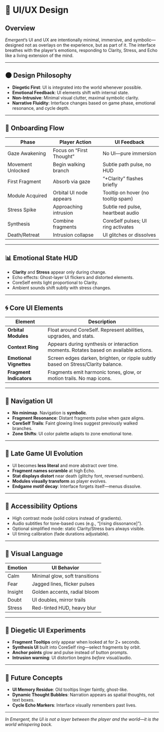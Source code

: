 
# 🧩 UI/UX Design

## Overview

*Emergent*’s UI and UX are intentionally minimal, immersive, and symbolic—designed not as overlays on the experience, but as part of it. The interface breathes with the player’s emotions, responding to Clarity, Stress, and Echo like a living extension of the mind.

---

## 🌑 Design Philosophy

- **Diegetic First**: UI is integrated into the world whenever possible.
- **Emotional Feedback**: UI elements shift with internal state.
- **Non-Intrusive**: Minimal visual clutter, maximal symbolic clarity.
- **Narrative Fluidity**: Interface changes based on game phase, emotional resonance, and cycle depth.

---

## 📜 Onboarding Flow

| Phase         | Player Action              | UI Feedback                     |
|---------------|----------------------------|----------------------------------|
| Gaze Awakening | Focus on “First Thought”    | No UI—pure immersion             |
| Movement Unlocked | Begin walking branch     | Subtle path pulse, no HUD        |
| First Fragment | Absorb via gaze           | “+Clarity” flashes briefly       |
| Module Acquired | Orbital UI node appears   | Tooltip on hover (no tooltip spam) |
| Stress Spike   | Approaching intrusion      | Subtle red pulse, heartbeat audio |
| Synthesis      | Combine fragments          | CoreSelf pulses; UI ring activates |
| Death/Retreat | Intrusion collapse         | UI glitches or dissolves         |

---

## 📊 Emotional State HUD

- **Clarity** and **Stress** appear only during change.
- Echo effects: Ghost-layer UI flickers and distorted elements.
- CoreSelf emits light proportional to Clarity.
- Ambient sounds shift subtly with stress changes.

---

## 🌀 Core UI Elements

| Element         | Description |
|-----------------|-------------|
| **Orbital Modules** | Float around CoreSelf. Represent abilities, upgrades, and stats. |
| **Context Ring** | Appears during synthesis or interaction moments. Rotates based on available actions. |
| **Emotional Vignettes** | Screen edges darken, brighten, or ripple subtly based on Stress/Clarity balance. |
| **Fragment Indicators** | Fragments emit harmonic tones, glow, or motion trails. No map icons. |

---

## 🧭 Navigation UI

- **No minimap**. Navigation is **symbolic**.
- **Fragment Resonance**: Distant fragments pulse when gaze aligns.
- **CoreSelf Trails**: Faint glowing lines suggest previously walked branches.
- **Zone Shifts**: UI color palette adapts to zone emotional tone.

---

## 🔁 Late Game UI Evolution

- UI becomes **less literal** and more abstract over time.
- **Fragment names scramble** at high Echo.
- **Stat displays distort** near death (glitchy font, reversed numbers).
- **Modules visually transform** as player evolves.
- **Endgame motif decay**: Interface forgets itself—menus dissolve.

---

## 🧠 Accessibility Options

- High contrast mode (solid colors instead of gradients).
- Audio subtitles for tone-based cues (e.g., “[rising dissonance]”).
- Optional simplified mode: static Clarity/Stress bars always visible.
- UI timing calibration (fade durations adjustable).

---

## 🎨 Visual Language

| Emotion | UI Behavior |
|--------|--------------|
| Calm   | Minimal glow, soft transitions |
| Fear   | Jagged lines, flicker pulses |
| Insight | Golden accents, radial bloom |
| Doubt  | UI doubles, mirror trails |
| Stress | Red-tinted HUD, heavy blur |

---

## 🧪 Diegetic UI Experiments

- **Fragment Tooltips** only appear when looked at for 2+ seconds.
- **Synthesis UI** built into CoreSelf ring—select fragments by orbit.
- **Anchor points** glow and pulse instead of button prompts.
- **Intrusion warning**: UI distortion begins *before* visual/audio.

---

## 🔮 Future Concepts

- **UI Memory Residue**: Old tooltips linger faintly, ghost-like.
- **Dynamic Thought Bubbles**: Narration appears as spatial thoughts, not text boxes.
- **Cycle Echo Markers**: Interface visually remembers past lives.

---

*In Emergent, the UI is not a layer between the player and the world—it is the world whispering back.*
